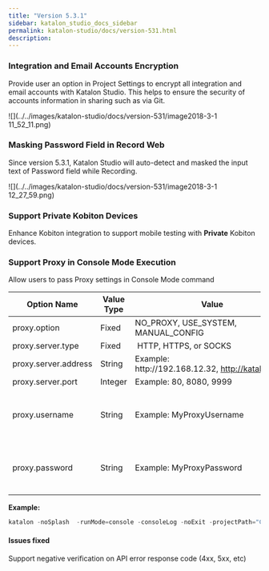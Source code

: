 ```yaml
---
title: "Version 5.3.1" 
sidebar: katalon_studio_docs_sidebar
permalink: katalon-studio/docs/version-531.html 
description: 
---
```

### Integration and Email Accounts Encryption

Provide user an option in Project Settings to encrypt all integration and email accounts with Katalon Studio. This helps to ensure the security of accounts information in sharing such as via Git. 

![](../../images/katalon-studio/docs/version-531/image2018-3-1 11_52_11.png)

### Masking Password Field in Record Web

Since version 5.3.1, Katalon Studio will auto-detect and masked the input text of Password field while Recording.

![](../../images/katalon-studio/docs/version-531/image2018-3-1 12_27_59.png)

### Support Private Kobiton Devices

Enhance Kobiton integration to support mobile testing with **Private** Kobiton devices. 

### Support Proxy in Console Mode Execution

Allow users to pass Proxy settings in Console Mode command

<table><thead><tr><th>Option Name</th><th>Value Type</th><th>Value</th><th>Mandatory?</th></tr></thead><tbody><tr><td>proxy.option</td><td>Fixed</td><td>NO_PROXY, USE_SYSTEM, MANUAL_CONFIG</td><td>YES</td></tr><tr><td>proxy.server.type</td><td>Fixed</td><td>&nbsp;HTTP, HTTPS, or SOCKS</td><td>YES</td></tr><tr><td>proxy.server.address</td><td>String</td><td>Example: http://192.168.12.32,&nbsp;<a class="external-link" href="http://katalon.com/" rel="nofollow">http://katalon.com</a></td><td>YES</td></tr><tr><td>proxy.server.port</td><td>Integer</td><td>Example: 80, 8080, 9999</td><td>YES</td></tr><tr><td>proxy.username</td><td>String</td><td>Example:&nbsp;MyProxyUsername</td><td>Optional <span>(YES if your proxy server requires authentication)</span></td></tr><tr><td>proxy.password</td><td>String</td><td><span>Example: MyProxyPassword</span></td><td>Optional (YES if your proxy server requires authentication)</td></tr></tbody></table>

**Example:**

```groovy
katalon -noSplash  -runMode=console -consoleLog -noExit -projectPath="C:\Users\Katalon Studio\Project\YourProject.prj" -retry=0 -testSuitePath="Test Suites/TS_RegressionTest" -browserType="Chrome (headless)" --config -proxy.option=MANUAL_CONFIG -proxy.server.type=HTTP -proxy.server.address="http://192.168.12.32" -proxy.server.port="8888"
```

#### Issues fixed

Support negative verification on API error response code (4xx, 5xx, etc)